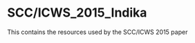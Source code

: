 SCC/ICWS_2015_Indika
=================

This contains the resources used by the SCC/ICWS 2015 paper
